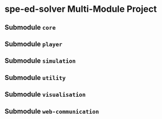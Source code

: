 # spe-ed-solver Multi-Module Project

## Submodule `core`
## Submodule `player`
## Submodule `simulation`
## Submodule `utility`
## Submodule `visualisation`
## Submodule `web-communication`